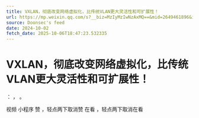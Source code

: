 ```yaml
---
title: VXLAN，彻底改变网络虚拟化，比传统VLAN更大灵活性和可扩展性！
url: https://mp.weixin.qq.com/s?__biz=MzIyMzIwNzAxMQ==&mid=2649461896&idx=1&sn=34b57d8df98f55b9dc48181ed79325e4
source: Doonsec's feed
date: 2024-10-02
fetch_date: 2025-10-06T18:47:23.532335
---
```


# VXLAN，彻底改变网络虚拟化，比传统VLAN更大灵活性和可扩展性！

：
，
。

视频
小程序
赞
，轻点两下取消赞
在看
，轻点两下取消在看